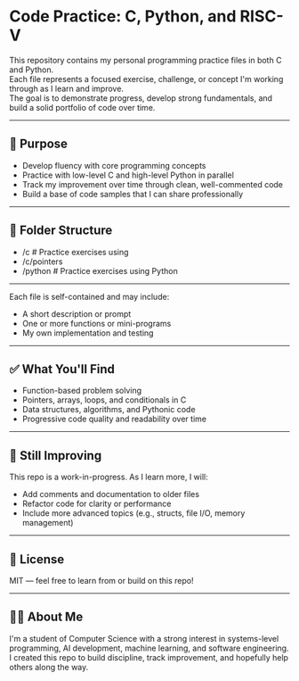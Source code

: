 # Code Practice: C, Python, and RISC-V

This repository contains my personal programming practice files in both C and Python.  
Each file represents a focused exercise, challenge, or concept I'm working through as I learn and improve.  
The goal is to demonstrate progress, develop strong fundamentals, and build a solid portfolio of code over time.

---

## 🧠 Purpose

- Develop fluency with core programming concepts
- Practice with low-level C and high-level Python in parallel
- Track my improvement over time through clean, well-commented code
- Build a base of code samples that I can share professionally

---

## 📁 Folder Structure
- /c # Practice exercises using
- /c/pointers
- /python # Practice exercises using Python

---

Each file is self-contained and may include:
- A short description or prompt
- One or more functions or mini-programs
- My own implementation and testing

---

## ✅ What You'll Find

- Function-based problem solving
- Pointers, arrays, loops, and conditionals in C
- Data structures, algorithms, and Pythonic code
- Progressive code quality and readability over time

---

## 🚧 Still Improving

This repo is a work-in-progress. As I learn more, I will:
- Add comments and documentation to older files
- Refactor code for clarity or performance
- Include more advanced topics (e.g., structs, file I/O, memory management)

---

## 🧾 License

MIT — feel free to learn from or build on this repo!

---

## 🙋‍♂️ About Me

I'm a student of Computer Science with a strong interest in systems-level programming, AI development,  machine learning, and software engineering.
I created this repo to build discipline, track improvement, and hopefully help others along the way.


